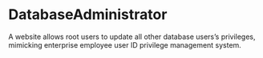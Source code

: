 # DatabaseAdministrator
A website allows root users to update all other database users’s privileges, mimicking enterprise employee user ID privilege management system.
